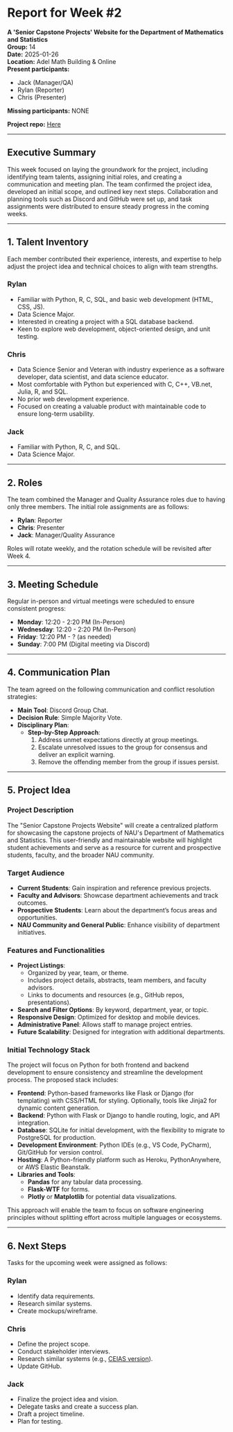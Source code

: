 # Report for Week #2

**A 'Senior Capstone Projects' Website for the Department of Mathematics and Statistics**  
**Group:** 14  
**Date:** 2025-01-26  
**Location:** Adel Math Building & Online  
**Present participants:**

- Jack (Manager/QA)
- Rylan (Reporter)
- Chris (Presenter)

**Missing participants:** NONE

**Project repo:** [Here](https://github.com/Naalu/ds-senior-capstone-projects-website)

---

## Executive Summary

This week focused on laying the groundwork for the project, including identifying team talents, assigning initial roles, and creating a communication and meeting plan. The team confirmed the project idea, developed an initial scope, and outlined key next steps. Collaboration and planning tools such as Discord and GitHub were set up, and task assignments were distributed to ensure steady progress in the coming weeks.

---

## 1. Talent Inventory

Each member contributed their experience, interests, and expertise to help adjust the project idea and technical choices to align with team strengths.

### Rylan

- Familiar with Python, R, C, SQL, and basic web development (HTML, CSS, JS).
- Data Science Major.
- Interested in creating a project with a SQL database backend.
- Keen to explore web development, object-oriented design, and unit testing.

### Chris

- Data Science Senior and Veteran with industry experience as a software developer, data scientist, and data science educator.
- Most comfortable with Python but experienced with C, C++, VB\.net, Julia, R, and SQL.
- No prior web development experience.
- Focused on creating a valuable product with maintainable code to ensure long-term usability.

### Jack

- Familiar with Python, R, C, and SQL.
- Data Science Major.

---

## 2. Roles

The team combined the Manager and Quality Assurance roles due to having only three members. The initial role assignments are as follows:

- **Rylan**: Reporter  
- **Chris**: Presenter  
- **Jack**: Manager/Quality Assurance  

Roles will rotate weekly, and the rotation schedule will be revisited after Week 4.

---

## 3. Meeting Schedule

Regular in-person and virtual meetings were scheduled to ensure consistent progress:

- **Monday**: 12:20 - 2:20 PM (In-Person)
- **Wednesday**: 12:20 - 2:20 PM (In-Person)
- **Friday**: 12:20 PM - ? (as needed)
- **Sunday**: 7:00 PM (Digital meeting via Discord)

---

## 4. Communication Plan

The team agreed on the following communication and conflict resolution strategies:

- **Main Tool**: Discord Group Chat.
- **Decision Rule**: Simple Majority Vote.
- **Disciplinary Plan**:
  - **Step-by-Step Approach**:
    1. Address unmet expectations directly at group meetings.
    2. Escalate unresolved issues to the group for consensus and deliver an explicit warning.
    3. Remove the offending member from the group if issues persist.

---

## 5. Project Idea

### Project Description

The "Senior Capstone Projects Website" will create a centralized platform for showcasing the capstone projects of NAU's Department of Mathematics and Statistics. This user-friendly and maintainable website will highlight student achievements and serve as a resource for current and prospective students, faculty, and the broader NAU community.

### Target Audience

- **Current Students**: Gain inspiration and reference previous projects.
- **Faculty and Advisors**: Showcase department achievements and track outcomes.
- **Prospective Students**: Learn about the department’s focus areas and opportunities.
- **NAU Community and General Public**: Enhance visibility of department initiatives.

### Features and Functionalities

- **Project Listings**:
  - Organized by year, team, or theme.
  - Includes project details, abstracts, team members, and faculty advisors.
  - Links to documents and resources (e.g., GitHub repos, presentations).
- **Search and Filter Options**: By keyword, department, year, or topic.
- **Responsive Design**: Optimized for desktop and mobile devices.
- **Administrative Panel**: Allows staff to manage project entries.
- **Future Scalability**: Designed for integration with additional departments.

### Initial Technology Stack

The project will focus on Python for both frontend and backend development to ensure consistency and streamline the development process. The proposed stack includes:

- **Frontend**: Python-based frameworks like Flask or Django (for templating) with CSS/HTML for styling. Optionally, tools like Jinja2 for dynamic content generation.
- **Backend**: Python with Flask or Django to handle routing, logic, and API integration.
- **Database**: SQLite for initial development, with the flexibility to migrate to PostgreSQL for production.
- **Development Environment**: Python IDEs (e.g., VS Code, PyCharm), Git/GitHub for version control.
- **Hosting**: A Python-friendly platform such as Heroku, PythonAnywhere, or AWS Elastic Beanstalk.
- **Libraries and Tools**:
  - **Pandas** for any tabular data processing.
  - **Flask-WTF** for forms.
  - **Plotly** or **Matplotlib** for potential data visualizations.

This approach will enable the team to focus on software engineering principles without splitting effort across multiple languages or ecosystems.

---

## 6. Next Steps

Tasks for the upcoming week were assigned as follows:

### Rylan

- Identify data requirements.
- Research similar systems.
- Create mockups/wireframe.

### Chris

- Define the project scope.
- Conduct stakeholder interviews.
- Research similar systems (e.g., [CEIAS version](https://www.ceias.nau.edu/capstone/d4p/)).
- Update GitHub.

### Jack

- Finalize the project idea and vision.
- Delegate tasks and create a success plan.
- Draft a project timeline.
- Plan for testing.
  